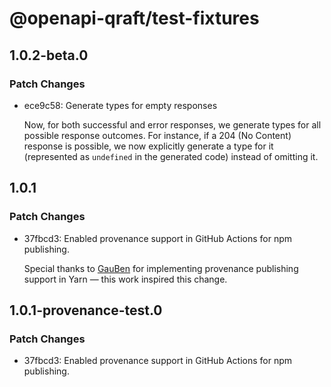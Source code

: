 # @openapi-qraft/test-fixtures

## 1.0.2-beta.0

### Patch Changes

- ece9c58: Generate types for empty responses

  Now, for both successful and error responses, we generate types for all possible response outcomes.
  For instance, if a 204 (No Content) response is possible, we now explicitly generate a type for it
  (represented as `undefined` in the generated code) instead of omitting it.

## 1.0.1

### Patch Changes

- 37fbcd3: Enabled provenance support in GitHub Actions for npm publishing.

  Special thanks to [GauBen](https://github.com/GauBen) for implementing provenance publishing support in Yarn — this work
  inspired this change.

## 1.0.1-provenance-test.0

### Patch Changes

- 37fbcd3: Enabled provenance support in GitHub Actions for npm publishing.
